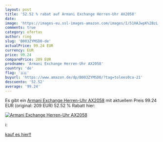 ```yaml
---
layout: post
title: '52.52 % rabat auf Armani Exchange Herren-Uhr AX2058'
date: 
image: 'https://images-eu.ssl-images-amazon.com/images/I/51HAJwpK%2BzL._SL200_.jpg'
comments: true
category: ofertas
author: ring
slug: 'B003ZYMSD0-de'
actualPrice: 99.24 EUR
currency: EUR
price: 99.24
comparePrice: 209 EUR
prodname: 'Armani Exchange Herren-Uhr AX2058'
country: 'de'
flag: '🇩🇪'
buyurl: 'https://www.amazon.de/dp/B003ZYMSD0/?tag=tolees0ca-21'
descuento: '52.52'
average: '99.24'
---
```


Es gibt ein [Armani Exchange Herren-Uhr AX2058](https://www.amazon.de/dp/B003ZYMSD0/?tag=tolees0ca-21) mit aktuellem Preis 99.24 EUR (original: 209 EUR) 52.52 % Rabatt hier:

[![Armani Exchange Herren-Uhr AX2058](https://images-eu.ssl-images-amazon.com/images/I/51HAJwpK%2BzL._SL200_.jpg)](https://www.amazon.de/dp/B003ZYMSD0/?tag=tolees0ca-21)

ℹ️:


[kauf es hier!!](https://www.amazon.de/dp/B003ZYMSD0/?tag=tolees0ca-21)
